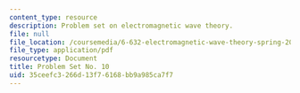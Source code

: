 ```yaml
---
content_type: resource
description: Problem set on electromagnetic wave theory.
file: null
file_location: /coursemedia/6-632-electromagnetic-wave-theory-spring-2003/35ceefc3266d13f76168bb9a985ca7f7_ps10.pdf
file_type: application/pdf
resourcetype: Document
title: Problem Set No. 10
uid: 35ceefc3-266d-13f7-6168-bb9a985ca7f7
---
```

